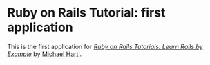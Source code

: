 # Ruby on Rails Tutorial: first application

This is the first application for
[*Ruby on Rails Tutorials: Learn Rails by Example*](http://railstutorial.org/)
by [Michael Hartl](http://michaelhartl.com/).
